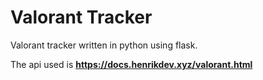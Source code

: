 # Valorant Tracker

Valorant tracker written in python using flask.

The api used is **https://docs.henrikdev.xyz/valorant.html**
